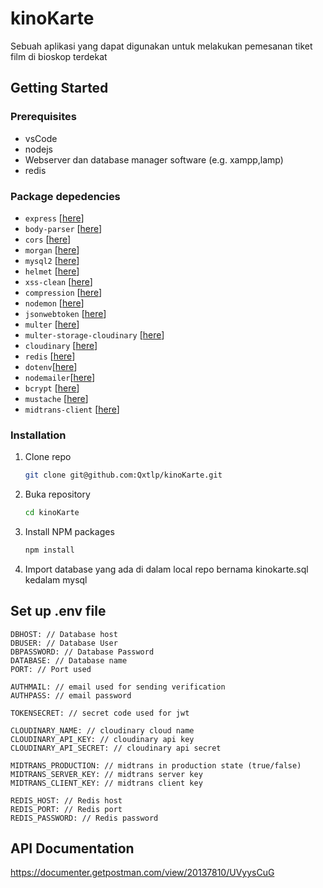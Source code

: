 # kinoKarte

Sebuah aplikasi yang dapat digunakan untuk melakukan pemesanan tiket film di bioskop terdekat

## Getting Started

### Prerequisites

- vsCode
- nodejs
- Webserver dan database manager software (e.g. xampp,lamp)
- redis

### Package depedencies

- `express` [[here](https://www.npmjs.com/package/express)]
- `body-parser` [[here](https://www.npmjs.com/package/body-parser)]
- `cors` [[here](https://www.npmjs.com/package/cors)]
- `morgan` [[here](https://www.npmjs.com/package/morgan)]
- `mysql2` [[here](https://www.npmjs.com/package/mysql2)]
- `helmet` [[here](https://www.npmjs.com/package/helmet)]
- `xss-clean` [[here](https://www.npmjs.com/package/xss-clean)]
- `compression` [[here](https://www.npmjs.com/package/compression)]
- `nodemon` [[here](https://www.npmjs.com/package/nodemon)]
- `jsonwebtoken` [[here](https://www.npmjs.com/package/jsonwebtoken)]
- `multer` [[here](https://www.npmjs.com/package/multer)]
- `multer-storage-cloudinary` [[here](https://www.npmjs.com/package/multer-storage-cloudinary)]
- `cloudinary` [[here](https://www.npmjs.com/package/cloudinary)]
- `redis` [[here](https://www.npmjs.com/package/redis)]
- `dotenv`[[here](https://www.npmjs.com/package/dotenv)]
- `nodemailer`[[here](https://www.npmjs.com/package/nodemailer)]
- `bcrypt` [[here](https://www.npmjs.com/package/bcrypt)]
- `mustache` [[here](https://www.npmjs.com/package/mustache)]
- `midtrans-client` [[here](https://www.npmjs.com/package/midtrans-client)]

### Installation

1. Clone repo
   ```sh
   git clone git@github.com:Qxtlp/kinoKarte.git
   ```
2. Buka repository
   ```sh
   cd kinoKarte
   ```
3. Install NPM packages
   ```sh
   npm install
   ```
4. Import database yang ada di dalam local repo bernama kinokarte.sql kedalam mysql

## Set up .env file

```
DBHOST: // Database host
DBUSER: // Database User
DBPASSWORD: // Database Password
DATABASE: // Database name
PORT: // Port used

AUTHMAIL: // email used for sending verification
AUTHPASS: // email password

TOKENSECRET: // secret code used for jwt

CLOUDINARY_NAME: // cloudinary cloud name
CLOUDINARY_API_KEY: // cloudinary api key
CLOUDINARY_API_SECRET: // cloudinary api secret

MIDTRANS_PRODUCTION: // midtrans in production state (true/false)
MIDTRANS_SERVER_KEY: // midtrans server key
MIDTRANS_CLIENT_KEY: // midtrans client key

REDIS_HOST: // Redis host
REDIS_PORT: // Redis port
REDIS_PASSWORD: // Redis password
```

## API Documentation

https://documenter.getpostman.com/view/20137810/UVyysCuG
